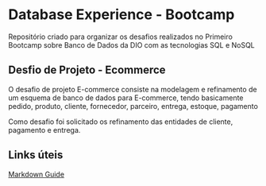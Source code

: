 # Database Experience - Bootcamp
Repositório criado para organizar os desafios realizados no Primeiro Bootcamp sobre Banco de Dados da DIO com as tecnologias SQL e NoSQL

## Desfio de Projeto - Ecommerce

O desafio de projeto E-commerce consiste na modelagem e refinamento de um esquema de banco de dados para E-commerce, tendo basicamente pedido, produto, cliente, fornecedor, parceiro, entrega, estoque, pagamento

Como desafio foi solicitado os refinamento das entidades de cliente, pagamento e entrega.

## Links úteis
[Markdown Guide](https://www.markdownguide.org/)